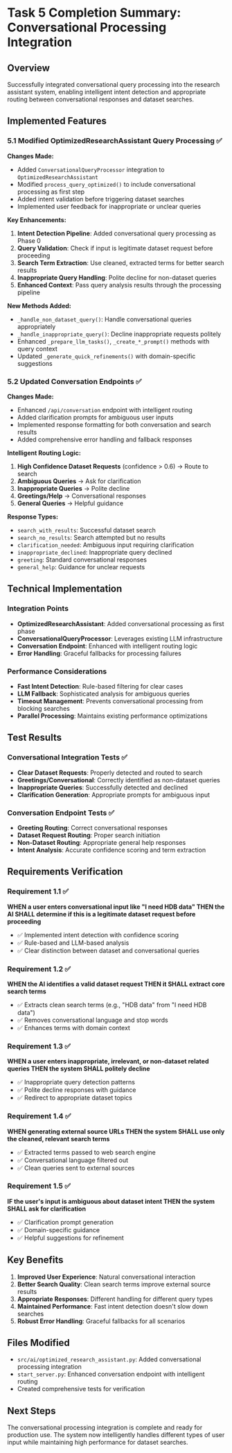# Task 5 Completion Summary: Conversational Processing Integration

## Overview
Successfully integrated conversational query processing into the research assistant system, enabling intelligent intent detection and appropriate routing between conversational responses and dataset searches.

## Implemented Features

### 5.1 Modified OptimizedResearchAssistant Query Processing ✅

**Changes Made:**
- Added `ConversationalQueryProcessor` integration to `OptimizedResearchAssistant`
- Modified `process_query_optimized()` to include conversational processing as first step
- Added intent validation before triggering dataset searches
- Implemented user feedback for inappropriate or unclear queries

**Key Enhancements:**
1. **Intent Detection Pipeline**: Added conversational query processing as Phase 0
2. **Query Validation**: Check if input is legitimate dataset request before proceeding
3. **Search Term Extraction**: Use cleaned, extracted terms for better search results
4. **Inappropriate Query Handling**: Polite decline for non-dataset queries
5. **Enhanced Context**: Pass query analysis results through the processing pipeline

**New Methods Added:**
- `_handle_non_dataset_query()`: Handle conversational queries appropriately
- `_handle_inappropriate_query()`: Decline inappropriate requests politely
- Enhanced `_prepare_llm_tasks()`, `_create_*_prompt()` methods with query context
- Updated `_generate_quick_refinements()` with domain-specific suggestions

### 5.2 Updated Conversation Endpoints ✅

**Changes Made:**
- Enhanced `/api/conversation` endpoint with intelligent routing
- Added clarification prompts for ambiguous user inputs
- Implemented response formatting for both conversation and search results
- Added comprehensive error handling and fallback responses

**Intelligent Routing Logic:**
1. **High Confidence Dataset Requests** (confidence > 0.6) → Route to search
2. **Ambiguous Queries** → Ask for clarification
3. **Inappropriate Queries** → Polite decline
4. **Greetings/Help** → Conversational responses
5. **General Queries** → Helpful guidance

**Response Types:**
- `search_with_results`: Successful dataset search
- `search_no_results`: Search attempted but no results
- `clarification_needed`: Ambiguous input requiring clarification
- `inappropriate_declined`: Inappropriate query declined
- `greeting`: Standard conversational responses
- `general_help`: Guidance for unclear requests

## Technical Implementation

### Integration Points
- **OptimizedResearchAssistant**: Added conversational processing as first phase
- **ConversationalQueryProcessor**: Leverages existing LLM infrastructure
- **Conversation Endpoint**: Enhanced with intelligent routing logic
- **Error Handling**: Graceful fallbacks for processing failures

### Performance Considerations
- **Fast Intent Detection**: Rule-based filtering for clear cases
- **LLM Fallback**: Sophisticated analysis for ambiguous queries
- **Timeout Management**: Prevents conversational processing from blocking searches
- **Parallel Processing**: Maintains existing performance optimizations

## Test Results

### Conversational Integration Tests ✅
- **Clear Dataset Requests**: Properly detected and routed to search
- **Greetings/Conversational**: Correctly identified as non-dataset queries
- **Inappropriate Queries**: Successfully detected and declined
- **Clarification Generation**: Appropriate prompts for ambiguous input

### Conversation Endpoint Tests ✅
- **Greeting Routing**: Correct conversational responses
- **Dataset Request Routing**: Proper search initiation
- **Non-Dataset Routing**: Appropriate general help responses
- **Intent Analysis**: Accurate confidence scoring and term extraction

## Requirements Verification

### Requirement 1.1 ✅
**WHEN a user enters conversational input like "I need HDB data" THEN the AI SHALL determine if this is a legitimate dataset request before proceeding**
- ✅ Implemented intent detection with confidence scoring
- ✅ Rule-based and LLM-based analysis
- ✅ Clear distinction between dataset and conversational queries

### Requirement 1.2 ✅
**WHEN the AI identifies a valid dataset request THEN it SHALL extract core search terms**
- ✅ Extracts clean search terms (e.g., "HDB data" from "I need HDB data")
- ✅ Removes conversational language and stop words
- ✅ Enhances terms with domain context

### Requirement 1.3 ✅
**WHEN a user enters inappropriate, irrelevant, or non-dataset related queries THEN the system SHALL politely decline**
- ✅ Inappropriate query detection patterns
- ✅ Polite decline responses with guidance
- ✅ Redirect to appropriate dataset topics

### Requirement 1.4 ✅
**WHEN generating external source URLs THEN the system SHALL use only the cleaned, relevant search terms**
- ✅ Extracted terms passed to web search engine
- ✅ Conversational language filtered out
- ✅ Clean queries sent to external sources

### Requirement 1.5 ✅
**IF the user's input is ambiguous about dataset intent THEN the system SHALL ask for clarification**
- ✅ Clarification prompt generation
- ✅ Domain-specific guidance
- ✅ Helpful suggestions for refinement

## Key Benefits

1. **Improved User Experience**: Natural conversational interaction
2. **Better Search Quality**: Clean search terms improve external source results
3. **Appropriate Responses**: Different handling for different query types
4. **Maintained Performance**: Fast intent detection doesn't slow down searches
5. **Robust Error Handling**: Graceful fallbacks for all scenarios

## Files Modified
- `src/ai/optimized_research_assistant.py`: Added conversational processing integration
- `start_server.py`: Enhanced conversation endpoint with intelligent routing
- Created comprehensive tests for verification

## Next Steps
The conversational processing integration is complete and ready for production use. The system now intelligently handles different types of user input while maintaining high performance for dataset searches.